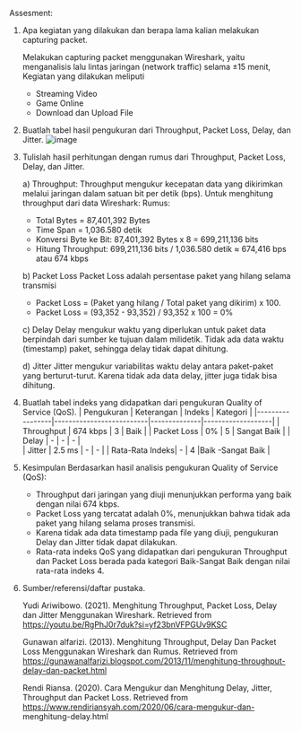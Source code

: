 Assesment:
1. Apa kegiatan yang dilakukan dan berapa lama kalian melakukan capturing packet.
   
   Melakukan capturing packet menggunakan Wireshark, yaitu menganalisis lalu lintas jaringan (network traffic) selama ±15 menit, Kegiatan yang dilakukan meliputi
   - Streaming Video
   - Game Online
   - Download dan Upload File
     
2. Buatlah tabel hasil pengukuran dari Throughput, Packet Loss, Delay, dan Jitter.
   ![image](https://github.com/user-attachments/assets/d5b4dc0e-9654-46ec-b05a-8dfc58c27462)


3. Tulislah hasil perhitungan dengan rumus dari Throughput, Packet Loss, Delay, dan Jitter.
   
   a) Throughput:
      Throughput mengukur kecepatan data yang dikirimkan melalui jaringan dalam satuan bit per detik (bps). Untuk menghitung throughput dari data Wireshark:
    	Rumus:
      -	Total Bytes = 87,401,392 Bytes
      -	Time Span = 1,036.580 detik
      -	Konversi Byte ke Bit: 87,401,392 Bytes x 8 = 699,211,136 bits
      -	Hitung Throughput: 699,211,136 bits / 1,036.580 detik ≈ 674,416 bps atau 674 kbps
        
   b) Packet Loss
      Packet Loss adalah persentase paket yang hilang selama transmisi
      -	Packet Loss = (Paket yang hilang / Total paket yang dikirim) x 100.
      -	Packet Loss = (93,352 - 93,352) / 93,352 x 100 = 0%
        
   c) Delay
      Delay mengukur waktu yang diperlukan untuk paket data berpindah dari sumber ke tujuan dalam milidetik.
      Tidak ada data waktu (timestamp) paket, sehingga delay tidak dapat dihitung.
   
   d) Jitter
      Jitter mengukur variabilitas waktu delay antara paket-paket yang berturut-turut.
      Karena tidak ada data delay, jitter juga tidak bisa dihitung.

4. Buatlah tabel indeks yang didapatkan dari pengukuran Quality of Service (QoS).
    | Pengukuran      | Keterangan               | Indeks       | Kategori          |
    |-----------------|--------------------------|--------------|-------------------|
    | Throughput      | 674 kbps                 | 3            |        Baik       |
    | Packet Loss     | 0%                       | 5            |    Sangat Baik    |
    | Delay           | -                        |      -       |         -         |  
    | Jitter          | 2.5 ms                   |      -       |         -         |
    | Rata-Rata Indeks| -                        | 4            |Baik -Sangat Baik  |
   
5. Kesimpulan
   Berdasarkan hasil analisis pengukuran Quality of Service (QoS):
    - Throughput dari jaringan yang diuji menunjukkan performa yang baik dengan nilai 674 kbps.
    - Packet Loss yang tercatat adalah 0%, menunjukkan bahwa tidak ada paket yang hilang selama proses transmisi.
    - Karena tidak ada data timestamp pada file yang diuji, pengukuran Delay dan Jitter tidak dapat dilakukan.
    - Rata-rata indeks QoS yang didapatkan dari pengukuran Throughput dan Packet Loss berada pada kategori Baik-Sangat Baik dengan nilai rata-rata indeks 4.
      
6. Sumber/referensi/daftar pustaka.
   
   Yudi Ariwibowo. (2021). Menghitung Throughput, Packet Loss, Delay dan Jitter Menggunakan Wireshark. Retrieved from https://youtu.be/RgPhJ0r7duk?si=yf23bnVFPGUv9KSC

   Gunawan alfarizi. (2013). Menghitung Throughput, Delay Dan Packet Loss Menggunakan Wireshark dan Rumus. Retrieved from          
   https://gunawanalfarizi.blogspot.com/2013/11/menghitung-throughput-delay-dan-packet.html

   Rendi Riansa. (2020). Cara Mengukur dan Menghitung Delay, Jitter, Throughput dan Packet Loss. Retrieved from https://www.rendiriansyah.com/2020/06/cara-mengukur-dan- 
   menghitung-delay.html
    
 


